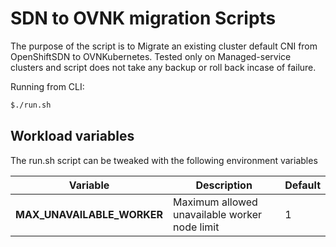# SDN to OVNK migration Scripts

The purpose of the script is to Migrate an existing cluster default CNI from OpenShiftSDN to OVNKubernetes.
Tested only on Managed-service clusters and script does not take any backup or roll back incase of failure.

Running from CLI:

```sh
$./run.sh
```

## Workload variables

The run.sh script can be tweaked with the following environment variables

| Variable                | Description              | Default |
|-------------------------|--------------------------|---------|
| **MAX_UNAVAILABLE_WORKER**  | Maximum allowed unavailable worker node limit | 1 |
